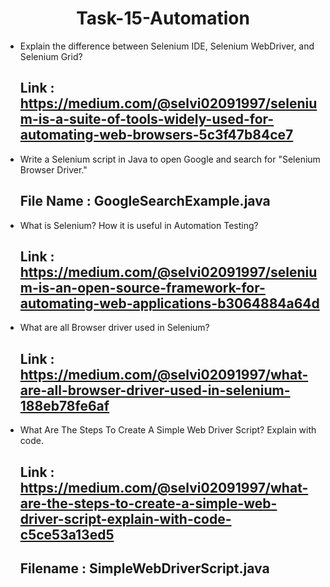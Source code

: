 <h1 align="center">
  Task-15-Automation
</h1> 

* Explain the difference between Selenium IDE, Selenium WebDriver, and Selenium Grid?
  ## Link : https://medium.com/@selvi02091997/selenium-is-a-suite-of-tools-widely-used-for-automating-web-browsers-5c3f47b84ce7 

  
* Write a Selenium script in Java to open Google and search for "Selenium Browser Driver."
  ## File Name : GoogleSearchExample.java
  
  
* What is Selenium? How it is useful in Automation Testing?
  ## Link : https://medium.com/@selvi02091997/selenium-is-an-open-source-framework-for-automating-web-applications-b3064884a64d
  
  
* What are all Browser driver used in Selenium?
  ## Link : https://medium.com/@selvi02091997/what-are-all-browser-driver-used-in-selenium-188eb78fe6af
  
  
* What Are The Steps To Create A Simple Web Driver Script? Explain with code.
  ## Link : https://medium.com/@selvi02091997/what-are-the-steps-to-create-a-simple-web-driver-script-explain-with-code-c5ce53a13ed5
  ## Filename : SimpleWebDriverScript.java
  
  
 